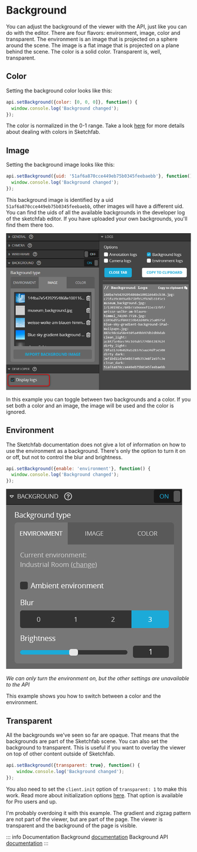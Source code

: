 <script setup>
import CodePenEmbed from '../../components/CodePenEmbed.vue'
</script>

# Background

You can adjust the background of the viewer with the API, just like you can do with the editor. There are four flavors: environment, image, color and transparent. The environment is an image that is projected on a sphere around the scene. The image is a flat image that is projected on a plane behind the scene. The color is a solid color. Transparent is, well, transparent. 

## Color

Setting the background color looks like this:

```js
api.setBackground({color: [0, 0, 0]}, function() {
  window.console.log('Background changed');
});
```

The color is normalized in the 0-1 range. Take a look [here](../materials/colors.md) for more details about dealing with colors in Sketchfab.

<CodePenEmbed id="yLGOjQm/ca7979138ecf95a6b8fbb9a452c57517" tab="result" />

## Image

Setting the background image looks like this:

```js
api.setBackground({uid: '51af6a870cce449eb75b0345feebaebb'}, function() {
  window.console.log('Background changed');
});
```

This background image is identified by a uid `51af6a870cce449eb75b0345feebaebb`, other images will have a different uid. You can find the uids of all the available backgrounds in the developer log of the sketchfab editor. If you have uploaded your own backgrounds, you'll find them there too.

![background list](./studio-background-list.jpg)

<CodePenEmbed id="poqyKoo/20ff7abd2aac444aed633731e44ab614" tab="result" />

In this example you can toggle between two backgrounds and a color. If you set both a color and an image, the image will be used and the color is ignored.

## Environment

The Sketchfab documentation does not give a lot of information on how to use the environment as a background. There's only the option to turn it on or off, but not to control the blur and brightness.

```js
api.setBackground({enable: 'environment'}, function() {
  window.console.log('Background changed');
});
```

![background environment](./studio-background-environment.jpg)

*We can only turn the environment on, but the other settings are unavailable to the API*

<CodePenEmbed id="VwqagPx/5e3de4b40293988c9a6f6fe9840355d2" tab="result" />

This example shows you how to switch between a color and the environment.

## Transparent

All the backgrounds we've seen so far are opaque. That means that the backgrounds are part of the Sketchfab scene. You can also set the background to transparent. This is useful if you want to overlay the viewer on top of other content outside of Sketchfab.

```js
api.setBackground({transparent: true}, function() {
    window.console.log('Background changed');
});
```

You also need to set the `client.init` option of `transparent: 1` to make this work. Read more about initialization options [here](../model-loading/initialization-options.md). That option is available for Pro users and up.

<CodePenEmbed id="BavzBOX/d2121f7d63eaccee5d3bc235f2bfa643" tab="result" />

I'm probably overdoing it with this example. The gradient and zigzag pattern are not part of the viewer, but are part of the page. The viewer is transparent and the background of the page is visible.

::: info Documentation
Background [documentation](https://help.sketchfab.com/hc/en-us/articles/203064198-Scene#background)
Background API [documentation](https://sketchfab.com/developers/viewer/functions#api-background)
:::
